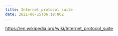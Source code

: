```yaml
---
title: Internet protocol suite
date: 2021-06-15T06:19:00Z
---
```


https://en.wikipedia.org/wiki/Internet_protocol_suite
